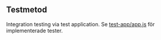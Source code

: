 ## Testmetod
Integration testing via test application. 
Se [test-app/app.js](test-app/app.js) för implementerade tester.